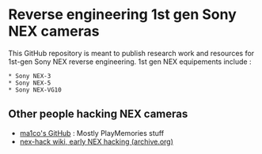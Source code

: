 # Reverse engineering 1st gen Sony NEX cameras

This GitHub repository is meant to publish research work and resources for 1st-gen Sony NEX reverse engineering. 1st gen NEX equipements include :

    * Sony NEX-3
    * Sony NEX-5
    * Sony NEX-VG10

## Other people hacking NEX cameras

 * [ma1co's GitHub](https://github.com/ma1co) : Mostly PlayMemories stuff
 * [nex-hack wiki, early NEX hacking (archive.org)](https://web.archive.org/web/20130306023707/http://www.nex-hack.info/wiki/)

